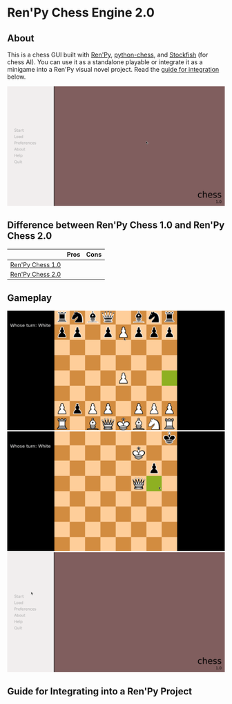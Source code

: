 # Ren'Py Chess Engine 2.0

## About

This is a chess GUI built with [Ren'Py](), [python-chess](https://github.com/niklasf/python-chess), and [Stockfish](https://stockfishchess.org/) (for chess AI). You can use it as a standalone playable or integrate it as a minigame into a Ren'Py visual novel project. Read the [guide for integration]() below.

<img src="https://github.com/RuolinZheng08/renpy-chess/blob/master/foolsmate.gif" alt="Gameplay Example" width=600>

## Difference between Ren'Py Chess 1.0 and Ren'Py Chess 2.0

|   | Pros  | Cons  |
|---|---|---|
| [Ren'Py Chess 1.0]()  |   |   |
| [Ren'Py Chess 2.0]()  |   |   |

## Gameplay

<img src="https://github.com/RuolinZheng08/renpy-chess/blob/master/promotion.gif" alt="Promotion" width=600>

<img src="https://github.com/RuolinZheng08/renpy-chess/blob/master/stalemate.gif" alt="Stalemate" width=600>

<img src="https://github.com/RuolinZheng08/renpy-chess/blob/master/pvc.gif" alt="Play vs Computer" width=600>

## Guide for Integrating into a Ren'Py Project